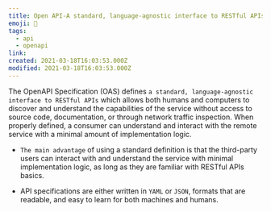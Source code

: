 ```yaml
---
title: Open API-A standard, language-agnostic interface to RESTful APIs
emoji: 📝
tags:
  - api
  - openapi
link:
created: 2021-03-18T16:03:53.000Z
modified: 2021-03-18T16:03:53.000Z
---
```


The OpenAPI Specification (OAS) defines `a standard, language-agnostic interface to RESTful APIs` which allows both humans and computers to discover and understand the capabilities of the service without access to source code, documentation, or through network traffic inspection. When properly defined, a consumer can understand and interact with the remote service with a minimal amount of implementation logic.

- `The main advantage` of using a standard definition is that the third-party users can interact with and understand the service with minimal implementation logic, as long as they are familiar with RESTful APIs basics.

- API specifications are either written in `YAML` or `JSON`, formats that are readable, and easy to learn for both machines and humans.
